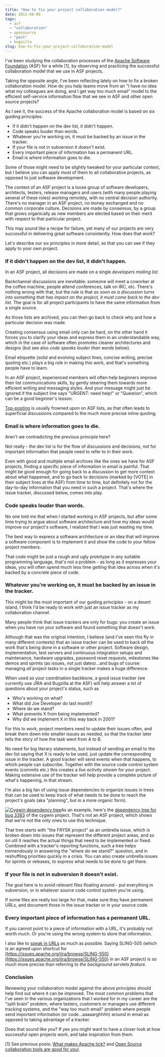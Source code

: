 ```yaml
---
title: "How to fix your project collaboration model?"
date: 2011-08-05
tags: 
  - asf
  - "collaboration"
  - opensource
  - "post"
  - bugzilla
slug: how-to-fix-your-project-collaboration-model
---
```


I've been studying the collaboration processes of the [Apache Software Foundation](http://apache.org) (ASF) for a while \[1\], by observing and practicing the successful collaboration model that we use in ASF projects.

Taking the opposite angle, I've been reflecting lately on how to fix a broken collaboration model. How do you help teams move from an "I have no idea what my colleagues are doing, and I get way too much email" model to the efficient self-service information flow that we see in ASF and other open source projects?

As I see it, the success of the Apache collaboration model is based on six guiding principles:

- If it didn't happen on the dev list, it didn't happen.
- Code speaks louder than words.
- Whatever you're working on, it must be backed by an issue in the tracker.
- If your file is not in subversion it doesn't exist.
- Every important piece of information has a permanent URL.
- Email is where information goes to die.

Some of those might need to be slightly tweaked for your particular context, but I believe you can apply most of them to all collaborative projects, as opposed to just software development.

The context of an ASF project is a loose group of software developers, architects, testers, release managers and users (with many people playing several of these roles) working remotely, with no central decision authority. There's no manager in an ASF project, no money exchanged and no common corporate culture. Decisions are made by consensus, by a group that grows organically as new members are elected based on their merit with respect to that particular project.

This may sound like a recipe for failure, yet many of our projects are very successful in delivering great software consistently. How does that work?

Let's describe our six principles in more detail, so that you can see if they apply to your own project.

### If it didn't happen on the dev list, it didn't happen.

In an ASF project, all decisions are made on a single _developers mailing list_.

Backchannel discussions are inevitable: someone will meet a coworker at the coffee machine, people attend conferences, talk on IRC, etc. There's nothing wrong with that, but the rule is that _as soon as a discussion turns into something that has impact on the project, it must come back to the dev list_. The goal is for all project participants to have the same information from a single source.

As those lists are archived, you can then go back to check why and how a particular decision was made.

Creating consensus using email only can be hard, on the other hand it forces you to clarify your ideas and express them in an understandable way, which in the case of software often promotes cleaner architectures and designs (but see also _code speaks louder than words_ below).

Email etiquette (solid and evolving subject lines, concise writing, precise quoting etc.) plays a big role in making this work, and that's something people have to learn.

In an ASF project, experienced members will often help beginners improve their list communications skills, by gently steering them towards more efficient writing and messaging styles. And your message might just be ignored if the subject line says "URGENT: need help!" or "Question", which can be a good beginner's lesson.

[Top-posting](http://en.wikipedia.org/wiki/Posting_style#Top-posting) is usually frowned upon on ASF lists, as that often leads to superficial discussions compared to the much more precise inline quoting.

### Email is where information goes to die.

Aren't we contradicting the previous principle here?

Not really - the dev list is for the flow of discussions and decisions, _not_ for important information that people need to refer to in their work.

Even with good and multiple email archives like the ones we have for ASF projects, finding a specific piece of information in email is painful. That might be good enough for going back to a discussion to get more context about what happened, and to go back to decisions (marked by \[VOTE\] in their subject lines at the ASF) from time to time, but definitely not for the day-to-day information that you need in such a project. That's where the issue tracker, discussed below, comes into play.

### Code speaks louder than words.

No one told me that when I started working in ASF projects, but after some time trying to argue about software architecture and how my ideas would improve our project's software, I realized that I was just wasting my time.

The best way to express a software architecture or an idea that will improve a software component is to implement it and show the code to your fellow project members.

That code might be just a rough and ugly prototype in any suitable programming language, that's not a problem - as long as it expresses your ideas, you will often spend much less time getting that idea across when it's backed by a concrete piece of code.

### Whatever you're working on, it must be backed by an issue in the tracker.

This might be the most important of our guiding principles - on a desert island, I think I'd be ready to work with just an issue tracker as my collaboration channel.

Many people think that issue trackers are only for bugs: you create an issue when you have run your software and found something that doesn't work.

Although that was the original intention, I believe (and I've seen this fly in many different contexts) that an issue tracker can be used to back _all_ the work that's being done in a software or other project. Software design, implementation, test servers and continuous integration setups and maintenance, hardware upgrades, password reset requests, milestones like demos and sprints (as issues, not just dates)...and bugs of course: managing _all_ project tasks in a single tracker makes a huge difference.

When used as your coordination backbone, a good issue tracker (we currently use JIRA and Bugzilla at the ASF) will help answer a lot of questions about your project's status, such as

- Who's working on what?
- What did Joe Developer do last month?
- Where do we stand?
- What prevents X from being implemented?
- Why did we implement X in this way back in 2001?

For this to work, project members need to update their issues often, and break them down into smaller issues as needed, so that the tracker later tells the story of how the task went from A to B.

No need for big literary statements, but instead of sending an email to the dev list saying that X is ready to be used, just update the corresponding issue in the tracker. A good tracker will send events when that happens, to which people can subscribe. Together with the source code control system events (commits etc.) this creates a _live activity stream_ for your project. Making extensive use of the tracker will help provide a complete picture of what's happening, in that stream.

I'm also a big fan of using issue dependencies to organize issues in trees that can be used to keep track of what needs to be done to reach the project's goals (aka "planning", but in a more organic form).

[![Cygwin dependency tree](/assets/images/cygwin-dependency-tree.jpg "cygwin-dependency-tree.jpg")](http://www.cygwin.org/bugzilla/showdependencytree.cgi?id=3383&hide_resolved=1)As an example, here's the [dependency tree for bug 3383](http://www.cygwin.org/bugzilla/showdependencytree.cgi?id=3383&hide_resolved=1) of the cygwin project. That's not an ASF project, which shows that we're not the only ones to use this technique.

That tree starts with "the FRYSK project" as an umbrella issue, which is broken down into issues that represent the different project areas, and so on util it reaches the actual things that need to be implemented or fixed. Combined with a tracker's reporting functions, such a tree helps tremendously in answering the "where do we stand?" question, and in reshuffling priorities quickly in a crisis. You can also create umbrella issues for sprints or releases, to express what needs to be done to get there.

### If your file is not in subversion it doesn't exist.

The goal here is to avoid relevant files floating around - put everything in subversion, or in whatever source code control system you're using.

If some files are really too large for that, make sure they have permanent URLs, and document those in the issue tracker or in your source code.

### Every important piece of information has a permanent URL.

If you cannot point to a piece of information with a URL, it's probably not worth much. Or you're using the wrong system to store that information.

I also like to [speak in URLs](http://grep.codeconsult.ch/2010/12/03/on-speaking-in-urls/) as much as possible. Saying SLING-505 (which is an agreed upon shortcut for [https://issues.apache.org/jira/browse/SLING-550](https://issues.apache.org/jira/browse/SLING-550) in an ASF project) is so much more precise than referring to _the background servlets feature_.

### Conclusion

Reviewing your collaboration model against the above principles should help find out where it can be improved. The most common problems that I've seen in the various organizations that I worked for in my career are the "split brain" problem, where testers, customers or managers use different tracking systems, and the "way too much email" problem where people send important information (or code...aaaaarghhhh) around in email as opposed to taking advantage of a tracker.

Does that sound like you? If yes you might want to have a closer look at how successful open projects work, and take inspiration from them.

\[1\] See previous posts: [What makes Apache tick?](http://grep.codeconsult.ch/2009/11/17/what-makes-apache-tick/) and [Open Source collaboration tools are good for you!](http://grep.codeconsult.ch/2009/04/01/open-source-collaboration-tools-are-good-for-you-relooked-and-live-tomorrow/).

